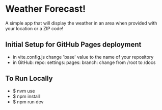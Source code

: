 # Weather Forecast!

A simple app that will display the weather in an area when provided with your location or a ZIP code!

## Initial Setup for GitHub Pages deployment
* in vite.config.js change 'base' value to the name of your repository
* in GitHub: repo: settings: pages: branch: change from /root to /docs

## To Run Locally
* $ nvm use
* $ npm install
* $ npm run dev